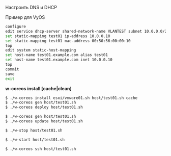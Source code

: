 

Настроить DNS и DHCP

Пример для VyOS

```bash
configure
edit service dhcp-server shared-network-name VLANTEST subnet 10.0.0.0/24
set static-mapping test01 ip-address 10.0.0.10
set static-mapping test01 mac-address 00:50:56:00:00:10
top
edit system static-host-mapping
set host-name test01.example.com alias test01
set host-name test01.example.com inet 10.0.0.10
top
commit
save
exit
```

**w-coreos install <WMvare Host> <CoreOS Host> [cache|clean]**

```bash
$ ./w-coreos install esxi/vmware01.sh host/test01.sh cache
$ ./w-coreos gen host/test01.sh
$ ./w-coreos deploy host/test01.sh
```



```bash
$ ./w-coreos gen host/test01.sh
$ ./w-coreos update host/test01.sh
```



```bash
$ ./w-stop host/test01.sh
```



```bash
$ ./w-start host/test01.sh
```



```bash
$ ./w-coreos ssh host/test01.sh
```

